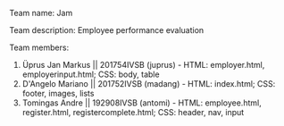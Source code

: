 Team name: Jam

Team description: Employee performance evaluation

Team members:

1. Üprus Jan Markus || 201754IVSB (juprus) - HTML: employer.html, employerinput.html; CSS: body, table
2. D'Angelo Mariano || 201752IVSB (madang) - HTML: index.html; CSS: footer, images, lists
3. Tomingas Andre || 192908IVSB (antomi) - HTML: employee.html, register.html, registercomplete.html; CSS: header, nav, input
